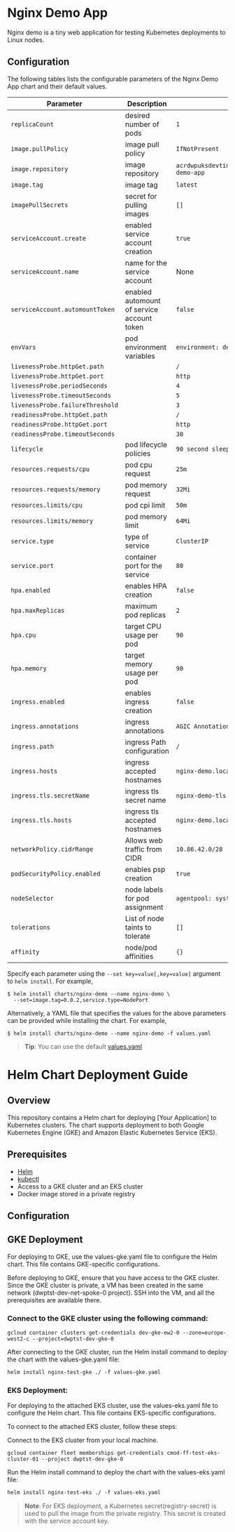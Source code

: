 # Nginx Demo App

Nginx demo is a tiny web application for testing Kubernetes deployments to Linux nodes.

## Configuration

The following tables lists the configurable parameters of the Nginx Demo App chart and their default values.

Parameter | Description | Default
--- | --- | ---
`replicaCount` | desired number of pods | `1`
`image.pullPolicy` | image pull policy | `IfNotPresent`
`image.repository` | image repository | `acrdwpuksdevtintaks.azurecr.io/nginx-demo-app`
`image.tag` | image tag | `latest`
`imagePullSecrets` | secret for pulling images | `[]`
`serviceAccount.create` | enabled service account creation | `true`
`serviceAccount.name` | name for the service account | None
`serviceAccount.automountToken` | enabled automount of service account token | `false`
`envVars` | pod environment variables | `environment: dev`
`livenessProbe.httpGet.path` |  | `/`
`livenessProbe.httpGet.port` |  | `http`
`livenessProbe.periodSeconds` |  | `4`
`livenessProbe.timeoutSeconds` |  | `5`
`livenessProbe.failureThreshold` |  | `3`
`readinessProbe.httpGet.path` |  | `/`
`readinessProbe.httpGet.port` |  | `http`
`readinessProbe.timeoutSeconds` |  | `30`
`lifecycle` | pod lifecycle policies | `90 second sleep preStop`
`resources.requests/cpu` | pod cpu request | `25m`
`resources.requests/memory` | pod memory request | `32Mi`
`resources.limits/cpu` | pod cpi limit | `50m`
`resources.limits/memory` | pod memory limit | `64Mi`
`service.type` | type of service | `ClusterIP`
`service.port` | container port for the service | `80`
`hpa.enabled` | enables HPA creation | `false`
`hpa.maxReplicas` | maximum pod replicas | `2`
`hpa.cpu` | target CPU usage per pod | `90`
`hpa.memory` | target memory usage per pod | `90`
`ingress.enabled` | enables ingress creation | `false`
`ingress.annotations` | ingress annotations | `AGIC Annotations`
`ingress.path` | ingress Path configuration | `/`
`ingress.hosts` | ingress accepted hostnames | `nginx-demo.local`
`ingress.tls.secretName` | ingress tls secret name | `nginx-demo-tls`
`ingress.tls.hosts` | ingress tls accepted hostnames | `nginx-demo.local`
`networkPolicy.cidrRange` | Allows web traffic from CIDR | `10.86.42.0/28`
`podSecurityPolicy.enabled` | enables psp creation | `true`
`nodeSelector` | node labels for pod assignment | `agentpool: system`
`tolerations` | List of node taints to tolerate | `[]`
`affinity` | node/pod affinities | `{}`

Specify each parameter using the `--set key=value[,key=value]` argument to `helm install`. For example,

```console
$ helm install charts/nginx-demo --name nginx-demo \
  --set=image.tag=0.0.2,service.type=NodePort
```

Alternatively, a YAML file that specifies the values for the above parameters can be provided while installing the chart. For example,

```console
$ helm install charts/nginx-demo --name nginx-demo -f values.yaml
```

> **Tip**: You can use the default [values.yaml](values.yaml)

# Helm Chart Deployment Guide

## Overview

This repository contains a Helm chart for deploying [Your Application] to Kubernetes clusters. The chart supports deployment to both Google Kubernetes Engine (GKE) and Amazon Elastic Kubernetes Service (EKS).

## Prerequisites

- [Helm](https://helm.sh/docs/intro/install/)
- [kubectl](https://kubernetes.io/docs/tasks/tools/install-kubectl/)
- Access to a GKE cluster and an EKS cluster
- Docker image stored in a private registry

## Configuration

## GKE Deployment

For deploying to GKE, use the values-gke.yaml file to configure the Helm chart. This file contains GKE-specific configurations.

Before deploying to GKE, ensure that you have access to the GKE cluster. Since the GKE cluster is private, a VM has been created in the same network (dwptst-dev-net-spoke-0 project). SSH into the VM, and all the prerequisites are available there.

### Connect to the GKE cluster using the following command:


```console
gcloud container clusters get-credentials dev-gke-ew2-0 --zone=europe-west2-c --project=dwptst-dev-gke-0
```

After connecting to the GKE cluster, run the Helm install command to deploy the chart with the values-gke.yaml file:

```markdown
helm install nginx-test-gke ./ -f values-gke.yaml
```

### **EKS Deployment:**

For deploying to the attached EKS cluster, use the values-eks.yaml file to configure the Helm chart. This file contains EKS-specific configurations.

To connect to the attached EKS cluster, follow these steps:

Connect to the EKS cluster from your local machine.

```console
gcloud container fleet memberships get-credentials cmod-ff-test-eks-cluster-01 --project dwptst-dev-gke-0
```

Run the Helm install command to deploy the chart with the values-eks.yaml file:

```markdown
helm install nginx-test-eks ./ -f values-eks.yaml
```

> **Note**: For EKS deployment, a Kubernetes secret(registry-secret) is used to pull the image from the private registry. This secret is created with the service account key.
